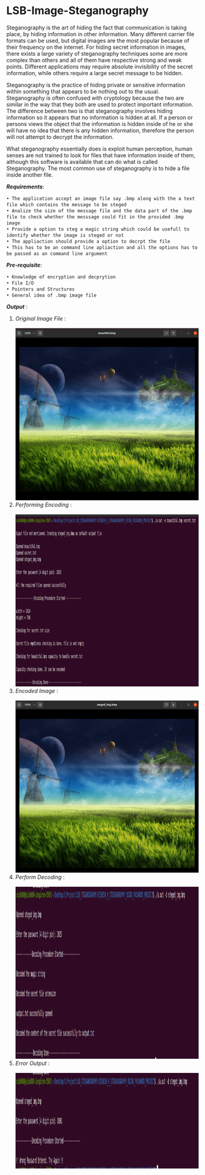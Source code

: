 # LSB-Image-Steganography

Steganography is the art of hiding the fact that communication is taking place, by hiding information in other information. Many different carrier file formats can be used, but digital images are the most popular because of their frequency on the internet. For hiding secret information in images, there exists a large variety of steganography techniques some are more complex than others and all of them have respective strong and weak points. Different applications may require absolute invisibility of the secret information, while others require a large secret message to be hidden. 

Steganography is the practice of hiding private or sensitive information within something that appears to be nothing out to the usual. Steganography is often confused with cryptology because the two are similar in the way that they both are used to protect important information. The difference between two is that steganography involves hiding information so it appears that no information is hidden at all. If a person or persons views the object that the information is hidden inside of he or she will have no idea that there is any hidden information, therefore the person will not attempt to decrypt the information.

What steganography essentially does is exploit human perception, human senses are not trained to look for files that have information inside of them, although this software is available that can do what is called Steganography. The most common use of steganography is to hide a file inside another file.

***Requirements***:

    • The application accept an image file say .bmp along with the a text file which contains the message to be steged
    • Analize the size of the message file and the data part of the .bmp file to check whether the messsage could fit in the provided .bmp image
    • Provide a option to steg a magic string which could be usefull to identify whether the image is steged or not
    • The appliaction should provide a option to decrpt the file 
    • This has to be an command line apliaction and all the options has to be passed as an command line argument

***Pre-requisite***:

    • Knowledge of encryption and decprytion
    • File I/O
    • Pointers and Structures
    • General idea of .bmp image file
    
***Output*** :
1. *Original Image File* :
   <br>
   <br>
   <img src="https://github.com/VisheshK65/LSB-Image-Steganography/blob/main/Original_Image.png"  width="900" height="450">
   <br>
2. *Performing Encoding* :
   <br>
   <br>
   <img src="https://github.com/VisheshK65/LSB-Image-Steganography/blob/main/Encoding_Command.png"  width="900" height="450">
   <br>
3. *Encoded Image* :
   <br>
   <br>
   <img src="https://github.com/VisheshK65/LSB-Image-Steganography/blob/main/Encoded_Image.png"  width="900" height="450">
   <br>
4. *Perform Decoding* :
   <br>
   <br>
   <img src="https://github.com/VisheshK65/LSB-Image-Steganography/blob/main/Decoding_Command.png"  width="900" height="450">
   <br>
5. *Error Output* :
   <br>
   <br>
   <img src="https://github.com/VisheshK65/LSB-Image-Steganography/blob/main/Error_Output.png"  width="900" height="250">
   <br>


